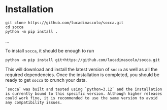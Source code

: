 # Installation

```
git clone https://github.com/lucadimascolo/socca.git
cd socca
python -m pip install .
```
...

To install `socca`, it should be enough to run

```
python -m pip install git+https://github.com/lucadimascolo/socca.git
```

This will download and install the latest version of `socca` as well as all the required dependencies. Once the installation is completed, you should be ready to get `socca` to crunch your data.



```{warning}
`socca` was built and tested using `python=3.12` and the installation is currently bound to this specific version. Although higher releases could work fine, it is recommended to use the same version to avoid any compatibility issues.
```